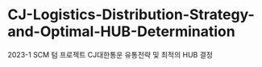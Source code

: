 # CJ-Logistics-Distribution-Strategy-and-Optimal-HUB-Determination
2023-1 SCM 텀 프로젝트 CJ대한통운 유통전략 및 최적의 HUB 결정
